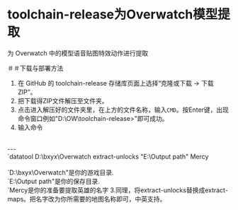 # toolchain-release为Overwatch模型提取

为 Overwatch 中的模型语音贴图特效动作进行提取

＃＃下载与部署方法

1. 在 GitHub 的 toolchain-release 存储库页面上选择“克隆或下载 -> 下载 ZIP”。
1. 把下载得ZIP文件解压至文件夹。
1. 点击进入解压好的文件夹里，在上方的文件名称，输入`CMD`。按Enter键，出现命令窗口例如"D:\OW\toolchain-release>"即可成功。
2. 输入命令
</br>
---</br>
`datatool D:\bxyx\Overwatch extract-unlocks "E:\Output path" Mercy
</br>
</br>
`D:\bxyx\Overwatch"是你的游戏目录.
</br>
`E:\Output path"是你的保存目录.
</br>
`Mercy是你的准备要提取英雄的名字
3.同理，将extract-unlocks替换成extract-maps。把名字改为你所需要的地图名称即可，中英支持。 
         

